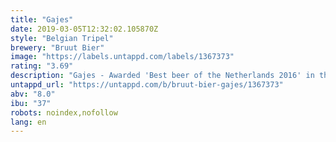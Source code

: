 ```yaml
---
title: "Gajes"
date: 2019-03-05T12:32:02.105870Z
style: "Belgian Tripel"
brewery: "Bruut Bier"
image: "https://labels.untappd.com/labels/1367373"
rating: "3.69"
description: "Gajes - Awarded 'Best beer of the Netherlands 2016' in the Dutch Beer Challenge.  Gajes (Dutch slang for scum) is a heavily dry hopped tripel.   We used a very neutral top fermenting yeast strain that produces a clean balanced beer with a smooth malty sweetness.   Three additions of bright floral hops build to a crisp-citrus-bitter crescendo (a gradual, steady increase in force).   A liquid poem to the glory of the hop , utterly deserving of its name and a craft beer you won't soon forget."
untappd_url: "https://untappd.com/b/bruut-bier-gajes/1367373"
abv: "8.0"
ibu: "37"
robots: noindex,nofollow
lang: en
---
```

